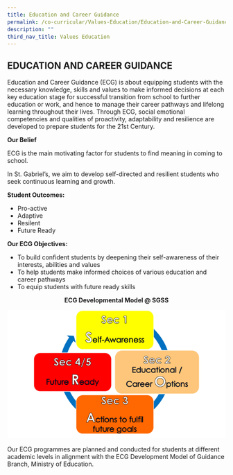 ```yaml
---
title: Education and Career Guidance
permalink: /co-curricular/Values-Education/Education-and-Career-Guidance/
description: ""
third_nav_title: Values Education
---
```

## EDUCATION AND CAREER GUIDANCE

Education and Career Guidance (ECG) is about equipping students with the necessary knowledge, skills and values to make informed decisions at each key education stage for successful transition from school to further education or work, and hence to manage their career pathways and lifelong learning throughout their lives. Through ECG, social emotional competencies and qualities of proactivity, adaptability and resilience are developed to prepare students for the 21st Century.  

  

**Our Belief**

ECG is the main motivating factor for students to find meaning in coming to school.

  

In St. Gabriel’s, we aim to develop self-directed and resilient students who seek continuous learning and growth.

  

**Student Outcomes:**

*   Pro-active
*   Adaptive
*   Resilent
*   Future Ready

  

**Our ECG Objectives:**

*   To build confident students by deepening their self-awareness of their interests, abilities and values
*   To help students make informed choices of various education and career pathways
*   To equip students with future ready skills

<center><b>ECG Developmental Model @ SGSS</b></center>
	
![](/images/ECGDEV_1.png)
	
Our ECG programmes are planned and conducted for students at different academic levels in alignment with the ECG Development Model of Guidance Branch, Ministry of Education.

